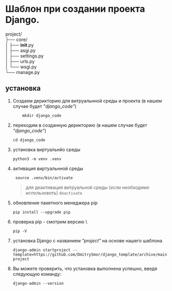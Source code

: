 # Шаблон при создании проекта Django.

project/\
├── core/\
│   ├── __init__.py\
│   ├── asgi.py\
│   ├── settings.py\
│   ├── urls.py\
│   └── wsgi.py\
└── manage.py



## установка 
1. Создаем дерикторию для витруальнной среды и проекта (в нашем случае будет _"django_code"_)
   ```commandline
       mkdir django_code
    ```
2. переходим в созданную дерикторию (в нашем случае будет _"django_code"_)
    ```commandline
    cd django_code
    ```
3. установка виртуальнйо среды
    ```commandline
    python3 -m venv .venv
   ```
4. активация виртуальнной среды 
   ```commandline
    source .venv/bin/activate
   ```
    > для  деактивация витруальной среды (_если необходимо использовать_) `deactivate`
5. обновление пакетного менеджера pip 
   ```commandline
   pip install --upgrade pip
   ```
6. проверка pip - смотрим версию \
   ```commandline
   pip -V 
   ```
7. установка Django с названием _"project"_ на основе нашего шаблона
   ```commandline
   django-admin startproject --template=https://github.com/DmitrySmor/django_template/archive/main.zip project
   ```
8. Вы можете проверить, что установка выполнена успешно, введя следующую команду: 
   ```commandline
   django-admin --version
   ```
